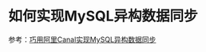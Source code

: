 # 如何实现MySQL异构数据同步

参考：[巧用阿里Canal实现MySQL异构数据同步](https://www.bilibili.com/video/BV1zy4y1L7HF/?spm_id_from=333.788)